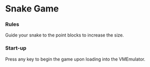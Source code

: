 # Snake Game
### Rules
Guide your snake to the point blocks to increase the size.
### Start-up
Press any key to begin the game upon loading into the VMEmulator.
